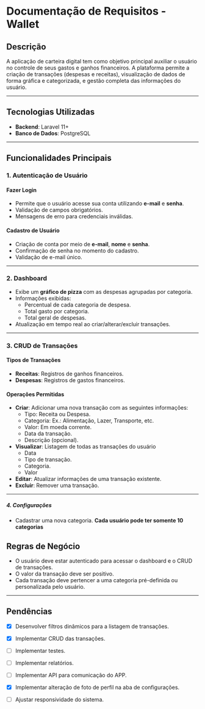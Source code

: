 # Documentação de Requisitos - Wallet

## Descrição
A aplicação de carteira digital tem como objetivo principal auxiliar o usuário no controle de seus gastos e ganhos financeiros. A plataforma permite a criação de transações (despesas e receitas), visualização de dados de forma gráfica e categorizada, e gestão completa das informações do usuário.

---

## Tecnologias Utilizadas
- **Backend**: Laravel 11+
- **Banco de Dados**: PostgreSQL

---

## Funcionalidades Principais

### 1. Autenticação de Usuário
#### Fazer Login
- Permite que o usuário acesse sua conta utilizando **e-mail** e **senha**.
- Validação de campos obrigatórios.
- Mensagens de erro para credenciais inválidas.

#### Cadastro de Usuário
- Criação de conta por meio de **e-mail**, **nome** e **senha**.
- Confirmação de senha no momento do cadastro.
- Validação de e-mail único.

---

### 2. Dashboard
- Exibe um **gráfico de pizza** com as despesas agrupadas por categoria.
- Informações exibidas:
  - Percentual de cada categoria de despesa.
  - Total gasto por categoria.
  - Total geral de despesas.
- Atualização em tempo real ao criar/alterar/excluir transações.

---

### 3. CRUD de Transações
#### Tipos de Transações
- **Receitas**: Registros de ganhos financeiros.
- **Despesas**: Registros de gastos financeiros.

#### Operações Permitidas
- **Criar**: Adicionar uma nova transação com as seguintes informações:
  - Tipo: Receita ou Despesa.
  - Categoria: Ex.: Alimentação, Lazer, Transporte, etc.
  - Valor: Em moeda corrente.
  - Data da transação.
  - Descrição (opcional).
- **Visualizar**: Listagem de todas as transações do usuário
  - Data
  - Tipo de transação.
  - Categoria.
  - Valor
- **Editar**: Atualizar informações de uma transação existente.
- **Excluir**: Remover uma transação.

---

##### 4. Configurações
 - Cadastrar uma nova categoria. **Cada usuário pode ter somente 10 categorias**

## Regras de Negócio
- O usuário deve estar autenticado para acessar o dashboard e o CRUD de transações.
- O valor da transação deve ser positivo.
- Cada transação deve pertencer a uma categoria pré-definida ou personalizada pelo usuário.

---

## Pendências

- [X] Desenvolver filtros dinâmicos para a listagem de transações.
- [X] Implementar CRUD das transações.
- [ ] Implementar testes.
- [ ] Implementar relatórios.
- [ ] Implementar API para comunicação do APP.
- [X] Implementar alteração de foto de perfil na aba de configurações.
- [ ] Ajustar responsividade do sistema.

